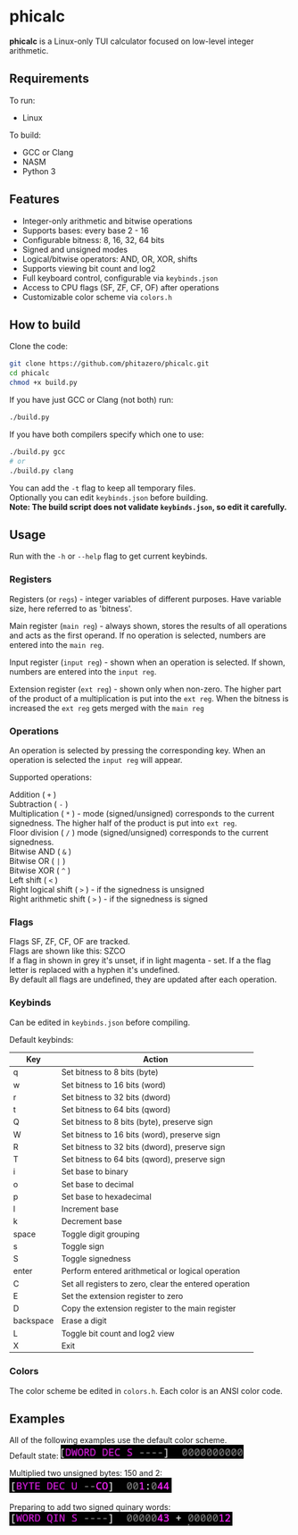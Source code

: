 # phicalc

**phicalc** is a Linux-only TUI calculator focused on low-level integer arithmetic.

## Requirements
To run:
- Linux

To build:
- GCC or Clang
- NASM
- Python 3

## Features
- Integer-only arithmetic and bitwise operations
- Supports bases: every base 2 - 16
- Configurable bitness: 8, 16, 32, 64 bits
- Signed and unsigned modes
- Logical/bitwise operators: AND, OR, XOR, shifts
- Supports viewing bit count and log2
- Full keyboard control, configurable via `keybinds.json`
- Access to CPU flags (SF, ZF, CF, OF) after operations
- Customizable color scheme via `colors.h`

## How to build
Clone the code:
```bash
git clone https://github.com/phitazero/phicalc.git
cd phicalc
chmod +x build.py
```
If you have just GCC or Clang (not both) run:
```bash
./build.py
```
If you have both compilers specify which one to use:
```bash
./build.py gcc
# or
./build.py clang
```
You can add the `-t` flag to keep all temporary files.  
Optionally you can edit `keybinds.json` before building.  
**Note: The build script does not validate `keybinds.json`, so edit it carefully.**

## Usage
Run with the `-h` or `--help` flag to get current keybinds.

### Registers
Registers (or `regs`) - integer variables of different purposes. Have variable size, here referred to as 'bitness'.

Main register (`main reg`) - always shown, stores the results of all operations and acts as the first operand. If no operation is selected, numbers are entered into the `main reg`.

Input register (`input reg`) - shown when an operation is selected. If shown, numbers are entered into the `input reg`.

Extension register (`ext reg`) - shown only when non-zero. The higher part of the product of a multiplication is put into the `ext reg`. When the bitness is increased the `ext reg` gets merged with the `main reg`

### Operations
An operation is selected by pressing the corresponding key. When an operation is selected the `input reg` will appear.

Supported operations:

Addition ( `+` )  
Subtraction ( `-` )  
Multiplication ( `*` ) - mode (signed/unsigned) corresponds to the current signedness. The higher half of the product is put into `ext reg`.  
Floor division ( `/` ) mode (signed/unsigned) corresponds to the current signedness.  
Bitwise AND ( `&` )  
Bitwise OR ( `|` )  
Bitwise XOR ( `^` )  
Left shift ( `<` )  
Right logical shift ( `>` ) - if the signedness is unsigned  
Right arithmetic shift ( `>` ) - if the signedness is signed  

### Flags
Flags SF, ZF, CF, OF are tracked.  
Flags are shown like this: SZCO  
If a flag in shown in grey it's unset, if in light magenta - set. If a the flag letter is replaced with a hyphen it's undefined.  
By default all flags are undefined, they are updated after each operation. 


### Keybinds
Can be edited in `keybinds.json` before compiling.

Default keybinds:

| Key       | Action                                                 |
|-----------|--------------------------------------------------------|
| q         | Set bitness to 8 bits (byte)                           |
| w         | Set bitness to 16 bits (word)                          |
| r         | Set bitness to 32 bits (dword)                         |
| t         | Set bitness to 64 bits (qword)                         |
| Q         | Set bitness to 8 bits (byte), preserve sign            |
| W         | Set bitness to 16 bits (word), preserve sign           |
| R         | Set bitness to 32 bits (dword), preserve sign          |
| T         | Set bitness to 64 bits (qword), preserve sign          |
| i         | Set base to binary                                     |
| o         | Set base to decimal                                    |
| p         | Set base to hexadecimal                                |
| l         | Increment base                                         |
| k         | Decrement base                                         |
| space     | Toggle digit grouping                                  |
| s         | Toggle sign                                            |
| S         | Toggle signedness                                      |
| enter     | Perform entered arithmetical or logical operation      |
| C         | Set all registers to zero, clear the entered operation |
| E         | Set the extension register to zero                     |
| D         | Copy the extension register to the main register       |
| backspace | Erase a digit                                          |
| L         | Toggle bit count and log2 view                         |
| X         | Exit                                                   |

### Colors
The color scheme be edited in `colors.h`. Each color is an ANSI color code.

## Examples
All of the following examples use the default color scheme.  
Default state:
![[DWORD DEC S ----]  0000000000](images/example1.png)

Multiplied two unsigned bytes: 150 and 2:
![[BYTE DEC U --CO]  001:044](images/example2.png)

Preparing to add two signed quinary words:
![[WORD QIN S ----]  0000043 + 0000012](images/example3.png)
